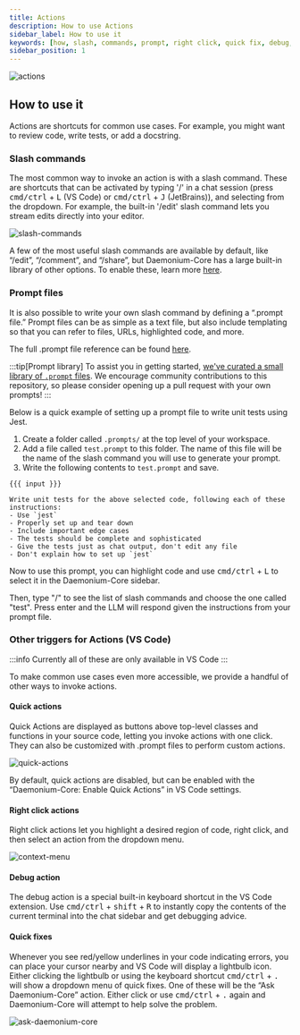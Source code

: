 ```yaml
---
title: Actions
description: How to use Actions
sidebar_label: How to use it
keywords: [how, slash, commands, prompt, right click, quick fix, debug, action]
sidebar_position: 1
---
```


![actions](/img/actions.gif)

## How to use it

Actions are shortcuts for common use cases. For example, you might want to review code, write tests, or add a docstring.

### Slash commands

The most common way to invoke an action is with a slash command. These are shortcuts that can be activated by typing '/' in a chat session (press <kbd>cmd/ctrl</kbd> + <kbd>L</kbd> (VS Code) or <kbd>cmd/ctrl</kbd> + <kbd>J</kbd> (JetBrains)), and selecting from the dropdown. For example, the built-in '/edit' slash command lets you stream edits directly into your editor.

![slash-commands](/img/slash-commands.png)

A few of the most useful slash commands are available by default, like “/edit”, “/comment”, and “/share”, but Daemonium-Core has a large built-in library of other options. To enable these, learn more [here](../customize/slash-commands.md).

### Prompt files

It is also possible to write your own slash command by defining a “.prompt file.” Prompt files can be as simple as a text file, but also include templating so that you can refer to files, URLs, highlighted code, and more.

The full .prompt file reference can be found [here](../customize/deep-dives/prompt-files.md).

:::tip[Prompt library]
To assist you in getting started, [we've curated a small library of `.prompt` files](https://github.com/unitylabai/prompt-file-examples). We encourage community contributions to this repository, so please consider opening up a pull request with your own prompts!
:::

Below is a quick example of setting up a prompt file to write unit tests using Jest.

1. Create a folder called `.prompts/` at the top level of your workspace.
2. Add a file called `test.prompt` to this folder. The name of this file will be the name of the slash command you will use to generate your prompt.
3. Write the following contents to `test.prompt` and save.

```
{{{ input }}}

Write unit tests for the above selected code, following each of these instructions:
- Use `jest`
- Properly set up and tear down
- Include important edge cases
- The tests should be complete and sophisticated
- Give the tests just as chat output, don't edit any file
- Don't explain how to set up `jest`
```

Now to use this prompt, you can highlight code and use <kbd>cmd/ctrl</kbd> + <kbd>L</kbd> to select it in the Daemonium-Core sidebar.

Then, type "/" to see the list of slash commands and choose the one called "test". Press enter and the LLM will respond given the instructions from your prompt file.

### Other triggers for Actions (VS Code)

:::info
Currently all of these are only available in VS Code
:::

To make common use cases even more accessible, we provide a handful of other ways to invoke actions.

#### Quick actions

Quick Actions are displayed as buttons above top-level classes and functions in your source code, letting you invoke actions with one click. They can also be customized with .prompt files to perform custom actions.

![quick-actions](/img/quick-actions.png)

By default, quick actions are disabled, but can be enabled with the “Daemonium-Core: Enable Quick Actions” in VS Code settings.

#### Right click actions

Right click actions let you highlight a desired region of code, right click, and then select an action from the dropdown menu.

![context-menu](/img/context-menu.png)

#### Debug action

The debug action is a special built-in keyboard shortcut in the VS Code extension. Use <kbd>cmd/ctrl</kbd> + <kbd>shift</kbd> + <kbd>R</kbd> to instantly copy the contents of the current terminal into the chat sidebar and get debugging advice.

#### Quick fixes

Whenever you see red/yellow underlines in your code indicating errors, you can place your cursor nearby and VS Code will display a lightbulb icon. Either clicking the lightbulb or using the keyboard shortcut <kbd>cmd/ctrl</kbd> + <kbd>.</kbd> will show a dropdown menu of quick fixes. One of these will be the “Ask Daemonium-Core” action. Either click or use <kbd>cmd/ctrl</kbd> + <kbd>.</kbd> again and Daemonium-Core will attempt to help solve the problem.

![ask-daemonium-core](/img/ask-daemonium-core.png)
